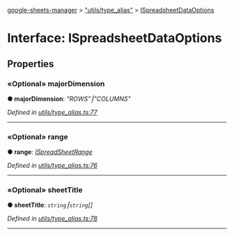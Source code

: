 [google-sheets-manager](../README.md) > ["utils/type_alias"](../modules/_utils_type_alias_.md) > [ISpreadsheetDataOptions](../interfaces/_utils_type_alias_.ispreadsheetdataoptions.md)



# Interface: ISpreadsheetDataOptions


## Properties
<a id="majordimension"></a>

### «Optional» majorDimension

**●  majorDimension**:  *"ROWS"⎮"COLUMNS"* 

*Defined in [utils/type_alias.ts:77](https://github.com/AbdelrahmanRamadan/google-sheets-manager/blob/06574e0/src/utils/type_alias.ts#L77)*





___

<a id="range"></a>

### «Optional» range

**●  range**:  *[ISpreadSheetRange](_utils_type_alias_.ispreadsheetrange.md)* 

*Defined in [utils/type_alias.ts:76](https://github.com/AbdelrahmanRamadan/google-sheets-manager/blob/06574e0/src/utils/type_alias.ts#L76)*





___

<a id="sheettitle"></a>

### «Optional» sheetTitle

**●  sheetTitle**:  *`string`⎮`string`[]* 

*Defined in [utils/type_alias.ts:78](https://github.com/AbdelrahmanRamadan/google-sheets-manager/blob/06574e0/src/utils/type_alias.ts#L78)*





___


